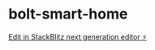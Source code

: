 # bolt-smart-home

[Edit in StackBlitz next generation editor ⚡️](https://stackblitz.com/~/github.com/donvito/bolt-smart-home)